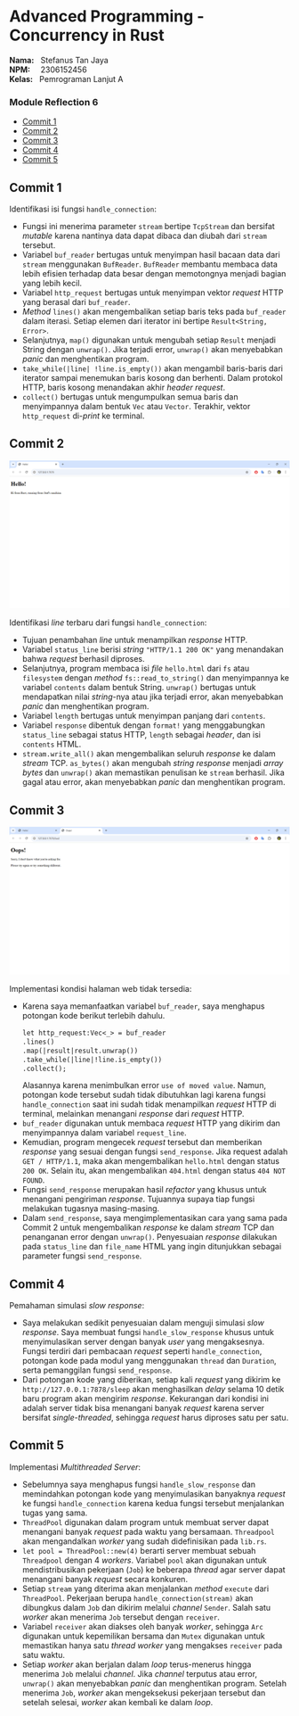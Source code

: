 # Advanced Programming - Concurrency in Rust
**Nama:**   &nbsp; Stefanus Tan Jaya<br>
**NPM:**    &nbsp;&ensp; 2306152456<br>
**Kelas:**  &nbsp; Pemrograman Lanjut A<br>

### Module Reflection 6
- [Commit 1](#commit-1)
- [Commit 2](#commit-2)
- [Commit 3](#commit-3)
- [Commit 4](#commit-4)
- [Commit 5](#commit-5)

## Commit 1
Identifikasi isi fungsi `handle_connection`:
- Fungsi ini menerima parameter `stream` bertipe `TcpStream` dan bersifat _mutable_ karena nantinya data dapat dibaca dan diubah dari `stream` tersebut.
- Variabel `buf_reader` bertugas untuk menyimpan hasil bacaan data dari `stream` menggunakan `BufReader`. `BufReader` membantu membaca data lebih efisien terhadap data besar dengan memotongnya menjadi bagian yang lebih kecil.
- Variabel `http_request` bertugas untuk menyimpan vektor _request_ HTTP yang berasal dari `buf_reader`.
- _Method_ `lines()` akan mengembalikan setiap baris teks pada `buf_reader` dalam iterasi. Setiap elemen dari iterator ini bertipe `Result<String, Error>`.
- Selanjutnya, `map()` digunakan untuk mengubah setiap `Result` menjadi String dengan `unwrap()`. Jika terjadi error, `unwrap()` akan menyebabkan _panic_ dan menghentikan program.
- `take_while(|line| !line.is_empty())` akan mengambil baris-baris dari iterator sampai menemukan baris kosong dan berhenti. Dalam protokol HTTP, baris kosong menandakan akhir _header request_.
- `collect()` bertugas untuk mengumpulkan semua baris dan menyimpannya dalam bentuk `Vec` atau `Vector`. Terakhir, vektor `http_request` di-_print_ ke terminal. 

## Commit 2
![](/images/commit2.png)<br>

Identifikasi _line_ terbaru dari fungsi `handle_connection`:
- Tujuan penambahan _line_ untuk menampilkan _response_ HTTP.
- Variabel `status_line` berisi _string_ `"HTTP/1.1 200 OK"` yang menandakan bahwa _request_ berhasil diproses.
- Selanjutnya, program membaca isi _file_ `hello.html` dari `fs` atau `filesystem` dengan _method_ `fs::read_to_string()` dan menyimpannya ke variabel `contents` dalam bentuk String. `unwrap()` bertugas untuk mendapatkan nilai _string_-nya atau jika terjadi error, akan menyebabkan _panic_ dan menghentikan program.
- Variabel `length` bertugas untuk menyimpan panjang dari `contents`.
- Variabel `response` dibentuk dengan `format!` yang menggabungkan `status_line` sebagai status HTTP, `length` sebagai _header_, dan isi `contents` HTML. 
- `stream.write_all()` akan mengembalikan seluruh _response_ ke dalam _stream_ TCP. `as_bytes()` akan mengubah _string response_ menjadi _array bytes_ dan `unwrap()` akan memastikan penulisan ke `stream` berhasil. Jika gagal atau error, akan menyebabkan _panic_ dan menghentikan program. 

## Commit 3
![](/images/commit3.png)<br>

Implementasi kondisi halaman web tidak tersedia:
- Karena saya memanfaatkan variabel `buf_reader`, saya menghapus potongan kode berikut terlebih dahulu.
    ```
    let http_request:Vec<_> = buf_reader
    .lines()
    .map(|result|result.unwrap())
    .take_while(|line|!line.is_empty()) 
    .collect();
    ```
    Alasannya karena menimbulkan error `use of moved value`. Namun, potongan kode tersebut sudah tidak dibutuhkan lagi karena fungsi `handle_connection` saat ini sudah tidak menampilkan _request_ HTTP di terminal, melainkan menangani _response_ dari _request_ HTTP.
- `buf_reader` digunakan untuk membaca _request_ HTTP yang dikirim dan menyimpannya dalam variabel `request_line`.
- Kemudian, program mengecek _request_ tersebut dan memberikan _response_ yang sesuai dengan fungsi `send_response`. Jika request adalah `GET / HTTP/1.1`, maka akan mengembalikan `hello.html` dengan status `200 OK`. Selain itu, akan mengembalikan `404.html` dengan status `404 NOT FOUND`.
- Fungsi `send_response` merupakan hasil _refactor_ yang khusus untuk menangani pengiriman _response_. Tujuannya supaya tiap fungsi melakukan tugasnya masing-masing.
- Dalam `send_response`, saya mengimplementasikan cara yang sama pada Commit 2 untuk mengembalikan _response_ ke dalam _stream_ TCP dan penanganan error dengan `unwrap()`. Penyesuaian _response_ dilakukan pada `status_line` dan `file_name` HTML yang ingin ditunjukkan sebagai parameter fungsi `send_response`.

## Commit 4
Pemahaman simulasi _slow response_:
- Saya melakukan sedikit penyesuaian dalam menguji simulasi _slow response_. Saya membuat fungsi `handle_slow_response` khusus untuk menyimulasikan server dengan banyak _user_ yang mengaksesnya. Fungsi terdiri dari pembacaan _request_ seperti `handle_connection`, potongan kode pada modul yang menggunakan `thread` dan `Duration`, serta pemanggilan fungsi `send_response`.
- Dari potongan kode yang diberikan, setiap kali _request_ yang dikirim ke `http://127.0.0.1:7878/sleep` akan menghasilkan _delay_ selama 10 detik baru program akan mengirim _response_. Kekurangan dari kondisi ini adalah server tidak bisa menangani banyak _request_ karena server bersifat _single-threaded_, sehingga _request_ harus diproses satu per satu.

## Commit 5
Implementasi _Multithreaded Server_:
- Sebelumnya saya menghapus fungsi `handle_slow_response` dan memindahkan potongan kode yang menyimulasikan banyaknya _request_ ke fungsi `handle_connection` karena kedua fungsi tersebut menjalankan tugas yang sama.
- `ThreadPool` digunakan dalam program untuk membuat server dapat menangani banyak _request_ pada waktu yang bersamaan. `Threadpool` akan mengandalkan _worker_ yang sudah didefinisikan pada `lib.rs`.
- `let pool = ThreadPool::new(4)` berarti server membuat sebuah `Threadpool` dengan 4 _workers_. Variabel `pool` akan digunakan untuk mendistribusikan pekerjaan (`Job`) ke beberapa _thread_ agar server dapat menangani banyak _request_ secara konkuren.
- Setiap `stream` yang diterima akan menjalankan _method_ `execute` dari `ThreadPool`. Pekerjaan berupa `handle_connection(stream)` akan dibungkus dalam `Job` dan dikirim melalui _channel_ `Sender`. Salah satu _worker_ akan menerima `Job` tersebut dengan `receiver`.
- Variabel `receiver` akan diakses oleh banyak _worker_, sehingga `Arc` digunakan untuk kepemilikan bersama dan `Mutex` digunakan untuk memastikan hanya satu _thread worker_ yang mengakses `receiver` pada satu waktu.
- Setiap _worker_ akan berjalan dalam _loop_ terus-menerus hingga menerima `Job` melalui _channel_. Jika _channel_ terputus atau error, `unwrap()` akan menyebabkan _panic_ dan menghentikan program. Setelah menerima `Job`, _worker_ akan mengeksekusi pekerjaan tersebut dan setelah selesai, _worker_ akan kembali ke dalam _loop_.